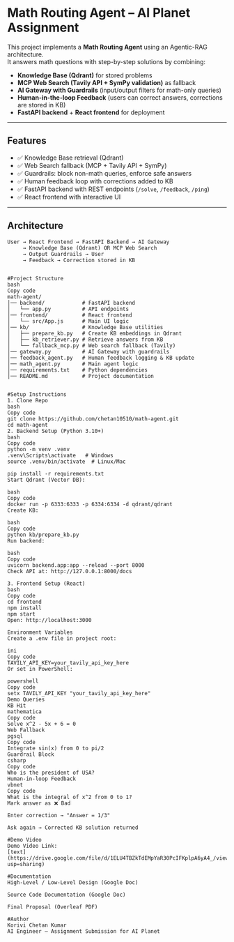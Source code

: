 #  Math Routing Agent – AI Planet Assignment

This project implements a **Math Routing Agent** using an Agentic-RAG architecture.  
It answers math questions with step-by-step solutions by combining:

- **Knowledge Base (Qdrant)** for stored problems  
- **MCP Web Search (Tavily API + SymPy validation)** as fallback  
- **AI Gateway with Guardrails** (input/output filters for math-only queries)  
- **Human-in-the-loop Feedback** (users can correct answers, corrections are stored in KB)  
- **FastAPI backend** + **React frontend** for deployment  

---

##  Features

- ✅ Knowledge Base retrieval (Qdrant)  
- ✅ Web Search fallback (MCP + Tavily API + SymPy)  
- ✅ Guardrails: block non-math queries, enforce safe answers  
- ✅ Human feedback loop with corrections added to KB  
- ✅ FastAPI backend with REST endpoints (`/solve`, `/feedback`, `/ping`)  
- ✅ React frontend with interactive UI  

---

##  Architecture

```text
User → React Frontend → FastAPI Backend → AI Gateway
     → Knowledge Base (Qdrant) OR MCP Web Search
     → Output Guardrails → User
     → Feedback → Correction stored in KB


#Project Structure
bash
Copy code
math-agent/
│── backend/            # FastAPI backend
│   └── app.py          # API endpoints
│── frontend/           # React frontend
│   └── src/App.js      # Main UI logic
│── kb/                 # Knowledge Base utilities
│   ├── prepare_kb.py   # Create KB embeddings in Qdrant
│   ├── kb_retriever.py # Retrieve answers from KB
│   └── fallback_mcp.py # Web search fallback (Tavily)
│── gateway.py          # AI Gateway with guardrails
│── feedback_agent.py   # Human feedback logging & KB update
│── math_agent.py       # Main agent logic
│── requirements.txt    # Python dependencies
│── README.md           # Project documentation


#Setup Instructions
1. Clone Repo
bash
Copy code
git clone https://github.com/chetan10510/math-agent.git
cd math-agent
2. Backend Setup (Python 3.10+)
bash
Copy code
python -m venv .venv
.venv\Scripts\activate   # Windows
source .venv/bin/activate  # Linux/Mac

pip install -r requirements.txt
Start Qdrant (Vector DB):

bash
Copy code
docker run -p 6333:6333 -p 6334:6334 -d qdrant/qdrant
Create KB:

bash
Copy code
python kb/prepare_kb.py
Run backend:

bash
Copy code
uvicorn backend.app:app --reload --port 8000
Check API at: http://127.0.0.1:8000/docs

3. Frontend Setup (React)
bash
Copy code
cd frontend
npm install
npm start
Open: http://localhost:3000

Environment Variables
Create a .env file in project root:

ini
Copy code
TAVILY_API_KEY=your_tavily_api_key_here
Or set in PowerShell:

powershell
Copy code
setx TAVILY_API_KEY "your_tavily_api_key_here"
Demo Queries
KB Hit
mathematica
Copy code
Solve x^2 - 5x + 6 = 0
Web Fallback
pgsql
Copy code
Integrate sin(x) from 0 to pi/2
Guardrail Block
csharp
Copy code
Who is the president of USA?
Human-in-loop Feedback
vbnet
Copy code
What is the integral of x^2 from 0 to 1?
Mark answer as ❌ Bad

Enter correction → "Answer = 1/3"

Ask again → Corrected KB solution returned

#Demo Video
Demo Video Link:
[text](https://drive.google.com/file/d/1ELU4TBZkTdEMpYaR30PcIFKplpA6yA4_/view?usp=sharing)

#Documentation
High-Level / Low-Level Design (Google Doc)

Source Code Documentation (Google Doc)

Final Proposal (Overleaf PDF)

#Author
Korivi Chetan Kumar
AI Engineer – Assignment Submission for AI Planet